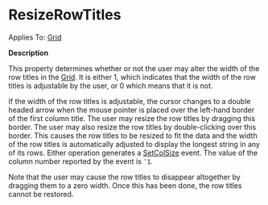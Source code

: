 




<h1 class="heading"><span class="name">ResizeRowTitles</span></h1>

Applies To: [Grid](./grid.md)


**Description**


This property determines whether or not the user may alter the width of the row titles in the [Grid](./grid.md). It is either 1, which indicates that the width of the row titles is adjustable by the user, or 0 which means that it is not.


If the width of the row titles is adjustable, the cursor changes to a double headed arrow when the mouse pointer is placed over the left-hand border of the first column title. The user may resize the row titles by dragging this border. The user may also resize the row titles by double-clicking over this border. This causes the row titles to be resized to fit the data and the width of the row titles is automatically adjusted to display the longest string in any of its rows. Either operation generates a [SetColSize](./setcolsize.md) event. The value of the column number reported by the event is `¯1`.


Note that the user may cause the row titles to disappear altogether by dragging them to a zero width. Once this has been done, the row titles cannot be restored.



